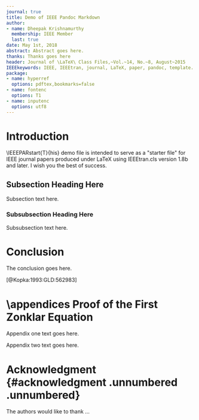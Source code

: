```yaml
---
journal: true
title: Demo of IEEE Pandoc Markdown
author:
- name: Dheepak Krishnamurthy
  membership: IEEE Member
  last: true
date: May 1st, 2018
abstract: Abstract goes here.
thanks: Thanks goes here
header: Journal of \LaTeX\ Class Files,~Vol.~14, No.~8, August~2015
IEEEkeywords: IEEE, IEEEtran, journal, LaTeX, paper, pandoc, template.
package:
- name: hyperref
  options: pdftex,bookmarks=false
- name: fontenc
  options: T1
- name: inputenc
  options: utf8
---
```


Introduction
============


\IEEEPARstart{T}{his} <!-- TODO: Automate IEEEPARstart -->
demo file is intended to serve as a "starter file" for IEEE journal
papers produced under LaTeX using IEEEtran.cls version 1.8b and later.
I wish you the best of success.

Subsection Heading Here
-----------------------

Subsection text here.

### Subsubsection Heading Here

Subsubsection text here.

Conclusion
==========

The conclusion goes here.

[@Kopka:1993:GLD:562983]

\appendices
Proof of the First Zonklar Equation
===================================

Appendix one text goes here.

Appendix two text goes here.

Acknowledgment {#acknowledgment .unnumbered .unnumbered}
==============

The authors would like to thank ...

